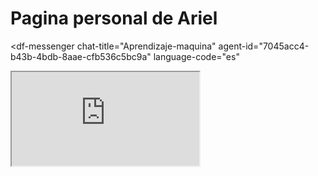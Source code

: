 # Pagina personal de Ariel 
<script src="https://www.gstatic.com/dialogflow-console/fast/messenger/bootstrap.js?v=1"></script>
<df-messenger
  chat-title="Aprendizaje-maquina"
  agent-id="7045acc4-b43b-4bdb-8aae-cfb536c5bc9a"
  language-code="es"
></df-messenger>

<iframe
    allow = "micrófono;"
    ancho = "350"
    altura = "430"
    src = "https://console.dialogflow.com/api-client/demo/embedded/7045acc4-b43b-4bdb-8aae-cfb536c5bc9a">
</iframe>
